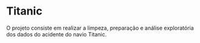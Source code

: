 # Titanic

O projeto consiste em realizar a limpeza, preparação e análise exploratória dos dados do acidente do navio Titanic.
